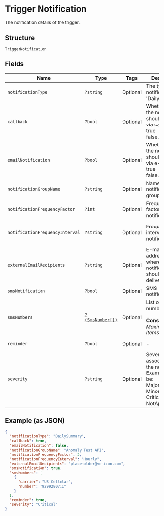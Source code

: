
# Trigger Notification

The notification details of the trigger.

## Structure

`TriggerNotification`

## Fields

| Name | Type | Tags | Description | Getter | Setter |
|  --- | --- | --- | --- | --- | --- |
| `notificationType` | `?string` | Optional | The type of notification, i.e. 'DailySummary'. | getNotificationType(): ?string | setNotificationType(?string notificationType): void |
| `callback` | `?bool` | Optional | Whether or not the notification should be sent via callback.<br />true<br />false. | getCallback(): ?bool | setCallback(?bool callback): void |
| `emailNotification` | `?bool` | Optional | Whether or not the notification should be sent via e-mail.<br />true<br />false. | getEmailNotification(): ?bool | setEmailNotification(?bool emailNotification): void |
| `notificationGroupName` | `?string` | Optional | Name for the notification group. | getNotificationGroupName(): ?string | setNotificationGroupName(?string notificationGroupName): void |
| `notificationFrequencyFactor` | `?int` | Optional | Frequency factor for notification. | getNotificationFrequencyFactor(): ?int | setNotificationFrequencyFactor(?int notificationFrequencyFactor): void |
| `notificationFrequencyInterval` | `?string` | Optional | Frequency interval for notification. | getNotificationFrequencyInterval(): ?string | setNotificationFrequencyInterval(?string notificationFrequencyInterval): void |
| `externalEmailRecipients` | `?string` | Optional | E-mail address(es) where the notification should be delivered. | getExternalEmailRecipients(): ?string | setExternalEmailRecipients(?string externalEmailRecipients): void |
| `smsNotification` | `?bool` | Optional | SMS notification. | getSmsNotification(): ?bool | setSmsNotification(?bool smsNotification): void |
| `smsNumbers` | [`?(SmsNumber[])`](../../doc/models/sms-number.md) | Optional | List of SMS numbers.<br><br>**Constraints**: *Maximum Items*: `10` | getSmsNumbers(): ?array | setSmsNumbers(?array smsNumbers): void |
| `reminder` | `?bool` | Optional | - | getReminder(): ?bool | setReminder(?bool reminder): void |
| `severity` | `?string` | Optional | Severity level associated with the notification. Examples would be:<br />Major<br />Minor<br />Critical<br />NotApplicable. | getSeverity(): ?string | setSeverity(?string severity): void |

## Example (as JSON)

```json
{
  "notificationType": "DailySummary",
  "callback": true,
  "emailNotification": false,
  "notificationGroupName": "Anomaly Test API",
  "notificationFrequencyFactor": 3,
  "notificationFrequencyInterval": "Hourly",
  "externalEmailRecipients": "placeholder@verizon.com",
  "smsNotification": true,
  "smsNumbers": [
    {
      "carrier": "US Cellular",
      "number": "9299280711"
    }
  ],
  "reminder": true,
  "severity": "Critical"
}
```

